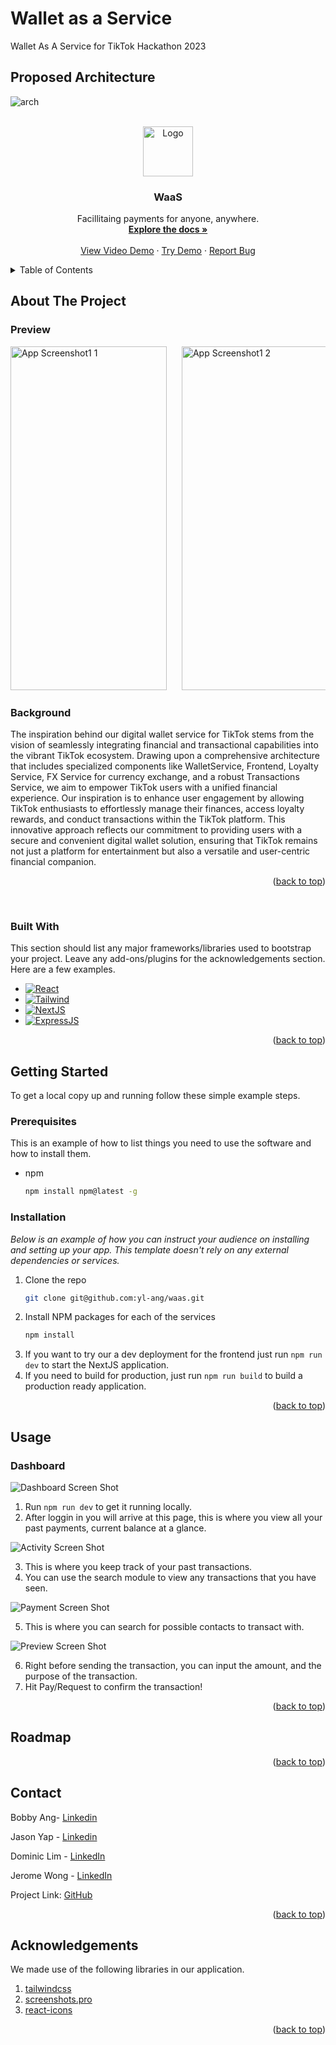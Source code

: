 # Wallet as a Service
Wallet As A Service for TikTok Hackathon 2023

## Proposed Architecture
![arch](img/waas_arch.png)


<div id="top"></div>
<!--
*** Thanks for checking out the Best-README-Template. If you have a suggestion
*** that would make this better, please fork the repo and create a pull request
*** or simply open an issue with the tag "enhancement".
*** Don't forget to give the project a star!
*** Thanks again! Now go create something AMAZING! :D
-->

<!-- PROJECT LOGO -->
<br />
<div align="center">
  <a href="https://github.com/yl-ang/waas">
    <img src="./frontend/public/logo.png" alt="Logo" width="80" height="80">
  </a>

  <h3 align="center">WaaS</h3>

  <p align="center">
    Facillitaing payments for anyone, anywhere.
    <br />
    <a href="https://github.com/yl-ang/waas"><strong>Explore the docs »</strong></a>
    <br />
    <br />
    <a href="https://www.youtube.com/watch?v=tCh1siGGsVQ">View Video Demo</a>
    ·
    <a href="https://demo.com">Try Demo</a>
    ·
    <a href="mailto: waas@team.com">Report Bug</a>
  </p>
</div>

<!-- TABLE OF CONTENTS -->
<details>
  <summary>Table of Contents</summary>
  <ol>
    <li>
      <a href="#about-the-project">About The Project</a>
      <ul>
        <li><a href="#built-with">Built With</a></li>
      </ul>
    </li>
    <li>
      <a href="#getting-started">Getting Started</a>
      <ul>
        <li><a href="#prerequisites">Prerequisites</a></li>
        <li><a href="#installation">Installation</a></li>
      </ul>
    </li>
    <li><a href="#usage">Usage</a></li>
    <li><a href="#roadmap">Roadmap</a></li>
    <li><a href="#contact">Contact</a></li>
    <li><a href="#acknowledgements">Acknowledgements</a></li>
  </ol>
</details>

<!-- ABOUT THE PROJECT -->

## About The Project

<h3>Preview</h3>

<div style="overflow-x: auto; white-space: nowrap;">
  <img src="img/1.png" alt="App Screenshot1 1" width="250" height="550" style="display: inline-block; margin-right: 20px; max-width: 100%;">
  <img src="img/2.png" alt="App Screenshot1 2" width="250" height="550" style="display: inline-block; margin-right: 20px; max-width: 100%;">
  <img src="img/3.png" alt="App Screenshot1 3" width="250" height="550" style="display: inline-block; margin-right: 20px; max-width: 100%;">
  <img src="img/4.png" alt="App Screenshot1 4" width="250" height="550" style="display: inline-block; margin-right: 20px; max-width: 100%;">
  <img src="img/5.png" alt="App Screenshot1 5" width="250" height="550" style="display: inline-block; margin-right: 20px; max-width: 100%;">
</div>


<h3>Background</h3>

The inspiration behind our digital wallet service for TikTok stems from the vision of seamlessly integrating financial and transactional capabilities into the vibrant TikTok ecosystem. Drawing upon a comprehensive architecture that includes specialized components like WalletService, Frontend, Loyalty Service, FX Service for currency exchange, and a robust Transactions Service, we aim to empower TikTok users with a unified financial experience. Our inspiration is to enhance user engagement by allowing TikTok enthusiasts to effortlessly manage their finances, access loyalty rewards, and conduct transactions within the TikTok platform. This innovative approach reflects our commitment to providing users with a secure and convenient digital wallet solution, ensuring that TikTok remains not just a platform for entertainment but also a versatile and user-centric financial companion.



<p align="right">(<a href="#top">back to top</a>)</p>

<br />

### Built With

This section should list any major frameworks/libraries used to bootstrap your project. Leave any add-ons/plugins for the acknowledgements section. Here are a few examples.

- [![React][react.js]][react-url]
- [![Tailwind][tailwind]][tailwind-url]
- [![NextJS][nextjs]][nextjs-url]
- [![ExpressJS][expressjs]][expressjs-url]


<p align="right">(<a href="#top">back to top</a>)</p>

<!-- GETTING STARTED -->

## Getting Started

To get a local copy up and running follow these simple example steps.

### Prerequisites

This is an example of how to list things you need to use the software and how to install them.

- npm
  ```sh
  npm install npm@latest -g
  ```


### Installation

_Below is an example of how you can instruct your audience on installing and setting up your app. This template doesn't rely on any external dependencies or services._

1. Clone the repo
   ```sh
   git clone git@github.com:yl-ang/waas.git
   ```
2. Install NPM packages for each of the services
   ```sh
   npm install
   ```
3. If you want to try our a dev deployment for the frontend just run `npm run dev` to start the NextJS application.
4. If you need to build for production, just run `npm run build` to build a production ready application.

<p align="right">(<a href="#top">back to top</a>)</p>

<!-- USAGE EXAMPLES -->

## Usage

<h3>Dashboard</h3>

![Dashboard Screen Shot][dashboard-screenshot]

1. Run `npm run dev` to get it running locally.
2. After loggin in you will arrive at this page, this is where you view all your past payments, current balance at a glance.

![Activity Screen Shot][activity-screenshot]

3. This is where you keep track of your past transactions.
4. You can use the search module to view any transactions that you have seen.

![Payment Screen Shot][payment-screenshot]

5. This is where you can search for possible contacts to transact with.

![Preview Screen Shot][preview-screenshot]

6. Right before sending the transaction, you can input the amount, and the purpose of the transaction.
7. Hit Pay/Request to confirm the transaction!



<p align="right">(<a href="#top">back to top</a>)</p>

<!-- ROADMAP -->

## Roadmap


<p align="right">(<a href="#top">back to top</a>)</p>

<!-- CONTACT -->

## Contact

Bobby Ang- [Linkedin]()

Jason Yap - [Linkedin](https://www.linkedin.com/in/ja-sony/)

Dominic Lim - [LinkedIn]()

Jerome Wong - [LinkedIn]()


Project Link: [GitHub](https://github.com/yl-ang/waas)

<p align="right">(<a href="#top">back to top</a>)</p>

<!-- ACKNOWLEDGEMENTS --> 

## Acknowledgements
We made use of the following libraries in our application.

1. [tailwindcss](https://tailwindcss.com/)
2. [screenshots.pro](https://screenshots.pro/)
3. [react-icons](https://react-icons.github.io/react-icons)

<p align="right">(<a href="#top">back to top</a>)</p>

<!-- MARKDOWN LINKS & IMAGES -->
<!-- https://www.markdownguide.org/basic-syntax/#reference-style-links -->

[dashboard-screenshot]: ./frontend/public/dashboard.png
[activity-screenshot]: ./frontend/public/activity.png
[payment-screenshot]: ./frontend/public/payments.png
[preview-screenshot]: ./frontend/public/preview.png

[1-screenshot]: ./img/1.png
[2-screenshot]: ./img/2.png
[3-screenshot]: ./img/3.png
[4-screenshot]: ./img/4.png
[5-screenshot]: ./img/5.png



[react.js]: https://img.shields.io/badge/React-20232A?style=for-the-badge&logo=react&logoColor=61DAFB
[react-url]: https://reactjs.org/
[tailwind]: https://img.shields.io/badge/tailwindcss-%2338B2AC.svg?style=for-the-badge&logo=tailwind-css&logoColor=white
[tailwind-url]: https://tailwindcss.com/
[nextjs]: https://img.shields.io/badge/Next-black?style=for-the-badge&logo=next.js&logoColor=white
[nextjs-url]: https://nextjs.org/
[expressjs]: https://img.shields.io/badge/Express.js-404D59?style=for-the-badge
[expressjs-url]: https://expressjs.com/
